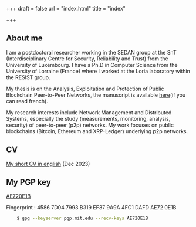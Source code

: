 +++
draft = false
url = "index.html"
title = "index"

+++

## About me

I am a postdoctoral researcher working in the SEDAN group at the SnT (Interdisciplinary Centre for Security, Reliability and Trust) from the University of Luxembourg. I have a Ph.D in Computer Science from the University of Lorraine (France) where I worked at the Loria laboratory within the RESIST group.

My thesis is on the Analysis, Exploitation and Protection of Public Blockchain Peer-to-Peer Networks, the manuscript is available [here](https://hal.univ-lorraine.fr/tel-04056712)(if you can read french).

My research interests include Network Management and Distributed Systems, especially the study (measurements, monitoring, analysis, security) of peer-to-peer (p2p) networks. My work focuses on public blockchains (Bitcoin, Ethereum and XRP-Ledger) underlying p2p networks.

## CV

[My short CV in english](/cv/cv_short_english.pdf) (Dec 2023)
## My PGP key

[AE720E1B](https://pgp.mit.edu/pks/lookup?op=get&search=0x4FC1DAFDAE720E1B)

Fingerprint : 4586 7D04 7993 B319 EF37  9A9A 4FC1 DAFD AE72 0E1B
```sh
    $ gpg --keyserver pgp.mit.edu --recv-keys AE720E1B
```
